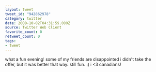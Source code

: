 ```yaml
---
layout: tweet
tweet_id: "942862978"
category: twitter
date: 2008-10-02T04:31:59.000Z
source: Twitter Web Client
favorite_count: 0
retweet_count: 0
tags:
- tweet
---
```


what a fun evening! some of my friends are disappointed i didn't take the offer, but it was better that way.  still fun. :) i &lt;3 canadians!

